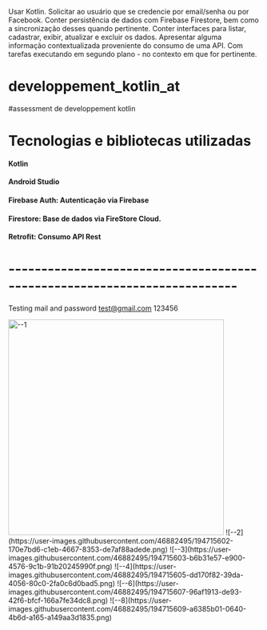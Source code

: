 Usar Kotlin.
Solicitar ao usuário que se credencie por email/senha ou por Facebook.
Conter persistência de dados com Firebase Firestore, bem como a sincronização desses quando pertinente.
Conter interfaces para listar, cadastrar, exibir, atualizar e excluir os dados.
Apresentar alguma informação contextualizada proveniente do consumo de uma API.
Com tarefas executando em segundo plano - no contexto em que for pertinente.

# developpement_kotlin_at
#assessment de developpement kotlin

# Tecnologias e bibliotecas utilizadas


#### Kotlin
#### Android Studio
#### Firebase Auth: Autenticação via Firebase
#### Firestore: Base de dados via FireStore Cloud.
#### Retrofit: Consumo API Rest
# -------------------------------------------------------------------------
Testing mail and password
test@gmail.com
123456

<img width="431" alt="--1" src="https://user-images.githubusercontent.com/46882495/194715600-261ff4fa-c3ab-4f73-929f-9815fd413b46.png">
![--2](https://user-images.githubusercontent.com/46882495/194715602-170e7bd6-c1eb-4667-8353-de7af88adede.png)
![--3](https://user-images.githubusercontent.com/46882495/194715603-b6b31e57-e900-4576-9c1b-91b20245990f.png)
![--4](https://user-images.githubusercontent.com/46882495/194715605-dd170f82-39da-4056-80c0-2fa0c6d0bad5.png)
![--6](https://user-images.githubusercontent.com/46882495/194715607-96af1913-de93-42f6-bfcf-166a7fe34dc8.png)
![--8](https://user-images.githubusercontent.com/46882495/194715609-a6385b01-0640-4b6d-a165-a149aa3d1835.png)
